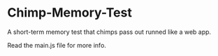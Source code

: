 # Chimp-Memory-Test
A short-term memory test that chimps pass out runned like a web app.

Read the main.js file for more info.
